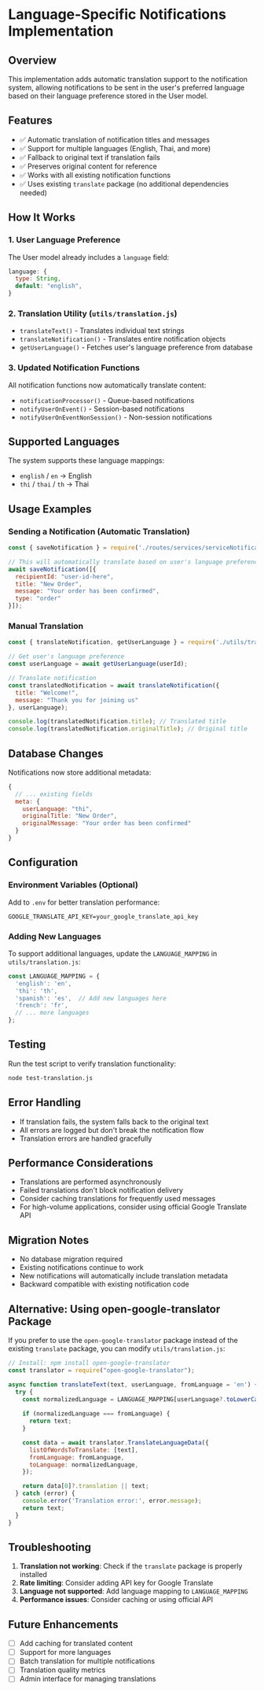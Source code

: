 # Language-Specific Notifications Implementation

## Overview
This implementation adds automatic translation support to the notification system, allowing notifications to be sent in the user's preferred language based on their language preference stored in the User model.

## Features
- ✅ Automatic translation of notification titles and messages
- ✅ Support for multiple languages (English, Thai, and more)
- ✅ Fallback to original text if translation fails
- ✅ Preserves original content for reference
- ✅ Works with all existing notification functions
- ✅ Uses existing `translate` package (no additional dependencies needed)

## How It Works

### 1. User Language Preference
The User model already includes a `language` field:
```javascript
language: {
  type: String,
  default: "english",
}
```

### 2. Translation Utility (`utils/translation.js`)
- `translateText()` - Translates individual text strings
- `translateNotification()` - Translates entire notification objects
- `getUserLanguage()` - Fetches user's language preference from database

### 3. Updated Notification Functions
All notification functions now automatically translate content:
- `notificationProcessor()` - Queue-based notifications
- `notifyUserOnEvent()` - Session-based notifications
- `notifyUserOnEventNonSession()` - Non-session notifications

## Supported Languages
The system supports these language mappings:
- `english` / `en` → English
- `thi` / `thai` / `th` → Thai

## Usage Examples

### Sending a Notification (Automatic Translation)
```javascript
const { saveNotification } = require('./routes/services/serviceNotification');

// This will automatically translate based on user's language preference
await saveNotification([{
  recipientId: "user-id-here",
  title: "New Order",
  message: "Your order has been confirmed",
  type: "order"
}]);
```

### Manual Translation
```javascript
const { translateNotification, getUserLanguage } = require('./utils/translation');

// Get user's language preference
const userLanguage = await getUserLanguage(userId);

// Translate notification
const translatedNotification = await translateNotification({
  title: "Welcome!",
  message: "Thank you for joining us"
}, userLanguage);

console.log(translatedNotification.title); // Translated title
console.log(translatedNotification.originalTitle); // Original title
```

## Database Changes
Notifications now store additional metadata:
```javascript
{
  // ... existing fields
  meta: {
    userLanguage: "thi",
    originalTitle: "New Order",
    originalMessage: "Your order has been confirmed"
  }
}
```

## Configuration

### Environment Variables (Optional)
Add to `.env` for better translation performance:
```env
GOOGLE_TRANSLATE_API_KEY=your_google_translate_api_key
```

### Adding New Languages
To support additional languages, update the `LANGUAGE_MAPPING` in `utils/translation.js`:
```javascript
const LANGUAGE_MAPPING = {
  'english': 'en',
  'thi': 'th',
  'spanish': 'es',  // Add new languages here
  'french': 'fr',
  // ... more languages
};
```

## Testing
Run the test script to verify translation functionality:
```bash
node test-translation.js
```

## Error Handling
- If translation fails, the system falls back to the original text
- All errors are logged but don't break the notification flow
- Translation errors are handled gracefully

## Performance Considerations
- Translations are performed asynchronously
- Failed translations don't block notification delivery
- Consider caching translations for frequently used messages
- For high-volume applications, consider using official Google Translate API

## Migration Notes
- No database migration required
- Existing notifications continue to work
- New notifications will automatically include translation metadata
- Backward compatible with existing notification code

## Alternative: Using open-google-translator Package
If you prefer to use the `open-google-translator` package instead of the existing `translate` package, you can modify `utils/translation.js`:

```javascript
// Install: npm install open-google-translator
const translator = require("open-google-translator");

async function translateText(text, userLanguage, fromLanguage = 'en') {
  try {
    const normalizedLanguage = LANGUAGE_MAPPING[userLanguage?.toLowerCase()] || 'en';
    
    if (normalizedLanguage === fromLanguage) {
      return text;
    }

    const data = await translator.TranslateLanguageData({
      listOfWordsToTranslate: [text],
      fromLanguage: fromLanguage,
      toLanguage: normalizedLanguage,
    });

    return data[0]?.translation || text;
  } catch (error) {
    console.error('Translation error:', error.message);
    return text;
  }
}
```

## Troubleshooting
1. **Translation not working**: Check if the `translate` package is properly installed
2. **Rate limiting**: Consider adding API key for Google Translate
3. **Language not supported**: Add language mapping to `LANGUAGE_MAPPING`
4. **Performance issues**: Consider caching or using official API

## Future Enhancements
- [ ] Add caching for translated content
- [ ] Support for more languages
- [ ] Batch translation for multiple notifications
- [ ] Translation quality metrics
- [ ] Admin interface for managing translations
